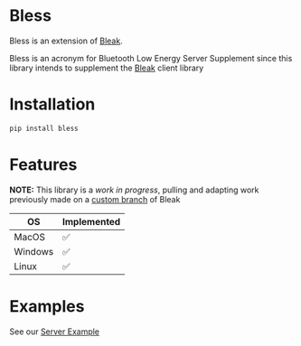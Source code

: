 # Bless

Bless is an extension of [Bleak](https://github.com/hbldh/bleak). 

Bless is an acronym for Bluetooth Low Energy Server Supplement since this
library intends to supplement the [Bleak](https://github.com/hbldh/bleak)
client library

# Installation

```bash
pip install bless
```

# Features

**NOTE:** This library is a *work in progress*, pulling and adapting work previously made
on a [custom branch](https://github.com/kevincar/bleak/tree/server) of Bleak

|OS|Implemented|
|--|---------|
|MacOS|:white_check_mark:|
|Windows|:white_check_mark:|
|Linux|:white_check_mark:|

# Examples

See our [Server
Example](https://github.com/kevincar/bless/blob/master/examples/server.py)
